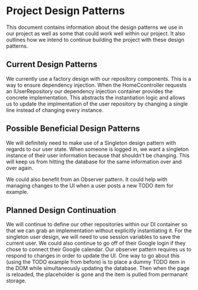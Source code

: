 # Project Design Patterns
This document contains information about the design patterns we use in our project as well as some 
that could work well within our project. It also outlines how we intend to continue building the 
project with these design patterns.

## Current Design Patterns
We currently use a factory design with our repository components. This is a way to ensure dependency injection.
When the HomeCcontroller requests an IUserRepository our dependency injection container provides the
concrete implementation. This abstracts the instantiation logic and allows us to update the implmentation
of the user repository by changing a single line instead of changing every instance.

## Possible Beneficial Design Patterns
We will definitely need to make use of a Singleton design pattern with regards to our user state. 
When someone is logged in, we want a singleton instance of their user information because that shouldn't
be changing. This will keep us from hitting the database for the same information over and over again.

We could also benefit from an Observer pattern. It could help with managing changes to the UI when a user
posts a new TODO item for example.

## Planned Design Continuation
We will continue to define our other repositories within our DI container so that we can grab an implementation
without explicitly instantiating it. For the singleton user design, we will need to use session variables
to save the current user. We could also continue to go off of their Google login if they chose to connect 
their Google calendar. Our observer pattern requires us to respond to changes in order to update the UI.
One way to go about this (using the TODO example from before) is to place a dummy TODO item in the DOM while
simultaneously updating the database. Then when the page is reloaded, the placeholder is gone and the item is pulled 
from permanant storage.
